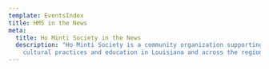 ```yaml
---
template: EventsIndex
title: HMS in the News
meta:
  title: Ho Minti Society in the News
  description: "Ho Minti Society is a community organization supporting Indigenous
    cultural practices and education in Louisiana and across the region. "
---
```

